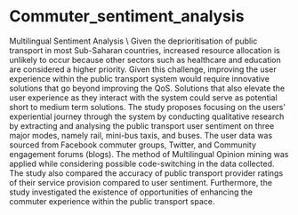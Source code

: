 # Commuter_sentiment_analysis
Multilingual Sentiment Analysis \\
Given the deprioritisation of public transport in most Sub-Saharan countries, increased resource allocation is unlikely to occur because other sectors such as healthcare and education are considered a higher priority. Given this challenge, improving the user experience within the public transport system would require innovative solutions that go beyond improving the QoS. Solutions that also elevate the user experience as they interact with the system could serve as potential short to medium term solutions. The study proposes focusing on the users’ experiential journey through the system by conducting qualitative research by extracting and analysing the public transport user sentiment on three major modes, namely rail, mini-bus taxis, and buses. The user data was sourced from Facebook commuter groups, Twitter, and Community engagement forums (blogs). The method of Multilingual Opinion mining was applied while considering possible code-switching in the data collected. The study also compared the accuracy of public transport provider ratings of their service provision compared to user sentiment. Furthermore, the study investigated the existence of opportunities of enhancing the commuter experience within the public transport space.  
